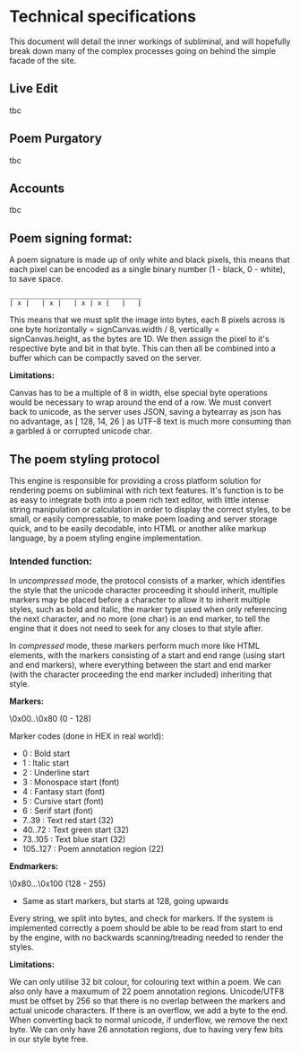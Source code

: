 # Technical specifications
This document will detail the inner workings of subliminal, and will hopefully break down many of the complex processes going on behind the simple facade of the site.

## Live Edit
tbc

## Poem Purgatory
tbc

## Accounts
tbc

## Poem signing format:
A poem signature is made up of only white and black pixels, this means that each pixel can be encoded as a single binary number (1 - black, 0 - white), to save space.

```
_________________________________
| x |   | x |   | x | x |   |   |
```

This means that we must split the image into bytes, each 8 pixels across is one byte horizontally = signCanvas.width / 8, vertically = signCanvas.height, as the bytes are 1D. We then assign the pixel to it's respective byte and bit in that byte. This can then all be combined into a buffer which can be compactly saved on the server.

**Limitations:**

Canvas has to be a multiple of 8 in width, else special byte operations would be necessary to wrap around the end of a row. We must convert back to unicode, as the server uses JSON, saving a bytearray as json has no advantage, as [ 128, 14, 26 ] as UTF-8 text is much more consuming than a garbled á or corrupted unicode char.

## The poem styling protocol
This engine is responsible for providing a cross platform solution for rendering poems on subliminal with rich text features. It's function is to be as easy to integrate both into a poem rich text editor, with little intense string manipulation or calculation in order to display the correct styles, to be small, or easily compressable, to make poem loading and server storage quick, and to be easily decodable, into HTML or another alike markup language, by a poem styling engine implementation.

### Intended function:
In *uncompressed* mode, the protocol consists of a marker, which identifies the style that the unicode character proceeding it should inherit, multiple markers may be placed before a character to allow it to inherit multiple styles, such as bold and italic, the marker type used when only referencing the next character, and no more (one char) is an end marker, to tell the engine that it does not need to seek for any closes to that style after.

In *compressed* mode, these markers perform much more like HTML elements, with the markers consisting of a start and end range (using start and end markers), where everything between the start and end marker (with the character proceeding the end marker included) inheriting that style.


**Markers:**

\0x00..\0x80
(0 - 128)

Marker codes (done in HEX in real world):
 - 0 : Bold start
 - 1 : Italic start
 - 2 : Underline start
 - 3 : Monospace start (font)
 - 4 : Fantasy start (font)
 - 5 : Cursive start (font)
 - 6 : Serif start (font)
 - 7..39 : Text red start (32)
 - 40..72 : Text green start (32)
 - 73..105 : Text blue start (32)
 - 105..127 : Poem annotation region (22)
 
**Endmarkers:**

\0x80...\0x100
(128 - 255)

 - Same as start markers, but starts at 128, going upwards


Every string, we split into bytes, and check for markers. If the system is implemented correctly a poem should be able to be read from start to end by the engine, with no backwards scanning/treading needed to render the styles.

**Limitations:**

We can only utilise 32 bit colour, for colouring text within a poem. We can also only have a maxumum of 22 poem annotation regions. Unicode/UTF8 must be offset by 256 so that there is no overlap between the markers and actual unicode characters. If there is an overflow, we add a byte to the end. When converting back to normal unicode, if underflow, we remove the next byte.  We can only have 26 annotation regions, due to having very few bits in our style byte free.
